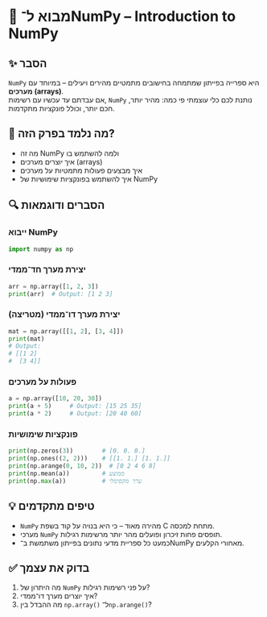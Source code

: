 # 📘 מבוא ל־NumPy – Introduction to NumPy

## ✨ הסבר

`NumPy` היא ספרייה בפייתון שמתמחה בחישובים מתמטיים מהירים ויעילים – במיוחד עם **מערכים (arrays)**.  
אם עבדתם עד עכשיו עם רשימות, `NumPy` נותנת לכם כלי עוצמתי פי כמה: מהיר יותר, חכם יותר, וכולל פונקציות מתקדמות.

## 🧠 מה נלמד בפרק הזה?
- מה זה NumPy ולמה להשתמש בו
- איך יוצרים מערכים (arrays)
- איך מבצעים פעולות מתמטיות על מערכים
- איך להשתמש בפונקציות שימושיות של NumPy

## 🔍 הסברים ודוגמאות

### ייבוא NumPy
```python
import numpy as np
```

### יצירת מערך חד־ממדי
```python
arr = np.array([1, 2, 3])
print(arr)  # Output: [1 2 3]
```

### יצירת מערך דו־ממדי (מטריצה)
```python
mat = np.array([[1, 2], [3, 4]])
print(mat)
# Output:
# [[1 2]
#  [3 4]]
```

### פעולות על מערכים
```python
a = np.array([10, 20, 30])
print(a + 5)     # Output: [15 25 35]
print(a * 2)     # Output: [20 40 60]
```

### פונקציות שימושיות
```python
print(np.zeros(3))        # [0. 0. 0.]
print(np.ones((2, 2)))    # [[1. 1.] [1. 1.]]
print(np.arange(0, 10, 2))  # [0 2 4 6 8]
print(np.mean(a))         # ממוצע
print(np.max(a))          # ערך מקסימלי
```

## 💡 טיפים מתקדמים

* `NumPy` מהירה מאוד – כי היא בנויה על קוד בשפת C מתחת למכסה.
* מערכי `NumPy` תופסים פחות זיכרון ופועלים מהר יותר מרשימות רגילות.
* כמעט כל ספריית מדעי נתונים בפייתון משתמשת ב־NumPy מאחורי הקלעים.

## ✅ בדוק את עצמך

1. מה היתרון של `NumPy` על פני רשימות רגילות?
2. איך יוצרים מערך דו־ממדי?
3. מה ההבדל בין `np.array()` ל־`np.arange()`?

